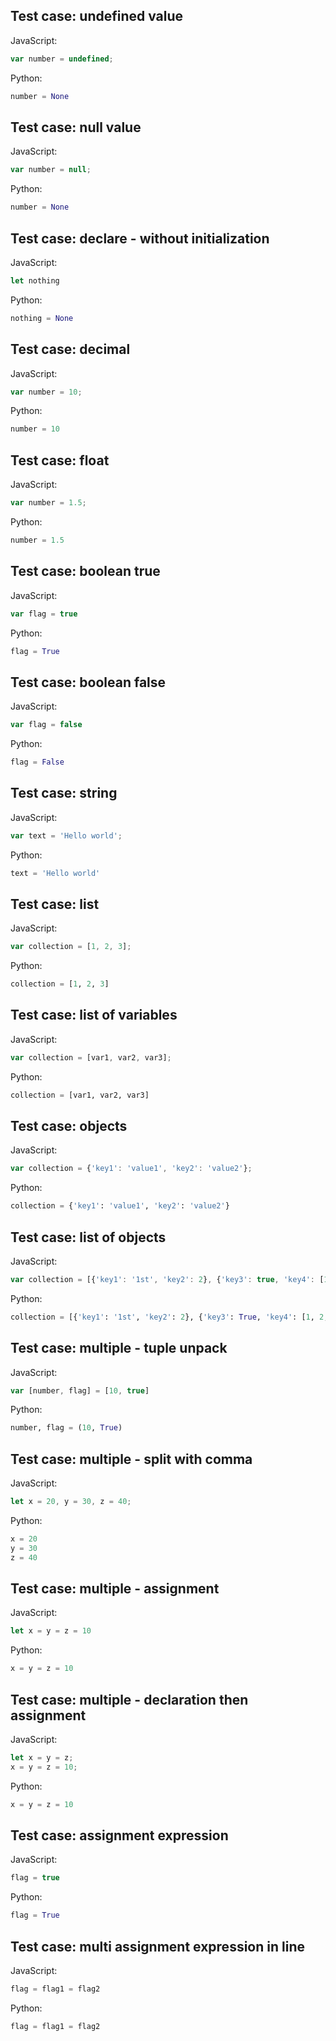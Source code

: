 ## Test case: undefined value
JavaScript:
```js
var number = undefined;
```

Python:
```py
number = None
```

## Test case: null value
JavaScript:
```js
var number = null;
```

Python:
```py
number = None
```

## Test case: declare - without initialization
JavaScript:
```js
let nothing
```

Python:
```py
nothing = None
```

## Test case: decimal
JavaScript:
```js
var number = 10;
```

Python:
```py
number = 10
```

## Test case: float
JavaScript:
```js
var number = 1.5;
```

Python:
```py
number = 1.5
```

## Test case: boolean true
JavaScript:
```js
var flag = true
```

Python:
```py
flag = True
```

## Test case: boolean false
JavaScript:
```js
var flag = false
```

Python:
```py
flag = False
```

## Test case: string
JavaScript:
```js
var text = 'Hello world';
```

Python:
```py
text = 'Hello world'
```

## Test case: list
JavaScript:
```js
var collection = [1, 2, 3];
```

Python:
```py
collection = [1, 2, 3]
```

## Test case: list of variables
JavaScript:
```js
var collection = [var1, var2, var3];
```

Python:
```py
collection = [var1, var2, var3]
```

## Test case: objects
JavaScript:
```js
var collection = {'key1': 'value1', 'key2': 'value2'};
```

Python:
```py
collection = {'key1': 'value1', 'key2': 'value2'}
```

## Test case: list of objects
JavaScript:
```js
var collection = [{'key1': '1st', 'key2': 2}, {'key3': true, 'key4': [1, 2, 3]}];
```

Python:
```py
collection = [{'key1': '1st', 'key2': 2}, {'key3': True, 'key4': [1, 2, 3]}]
```

## Test case: multiple - tuple unpack
JavaScript:
```js
var [number, flag] = [10, true]
```

Python:
```py
number, flag = (10, True)
```

## Test case: multiple - split with comma
JavaScript:
```js
let x = 20, y = 30, z = 40;
```

Python:
```py
x = 20
y = 30
z = 40
```

## Test case: multiple - assignment
JavaScript:
```js
let x = y = z = 10
```

Python:
```py
x = y = z = 10
```

## Test case: multiple - declaration then assignment
JavaScript:
```js
let x = y = z;
x = y = z = 10;
```

Python:
```py
x = y = z = 10
```

## Test case: assignment expression
JavaScript:
```js
flag = true
```

Python:
```py
flag = True
```

## Test case: multi assignment expression in line
JavaScript:
```js
flag = flag1 = flag2
```

Python:
```py
flag = flag1 = flag2
```